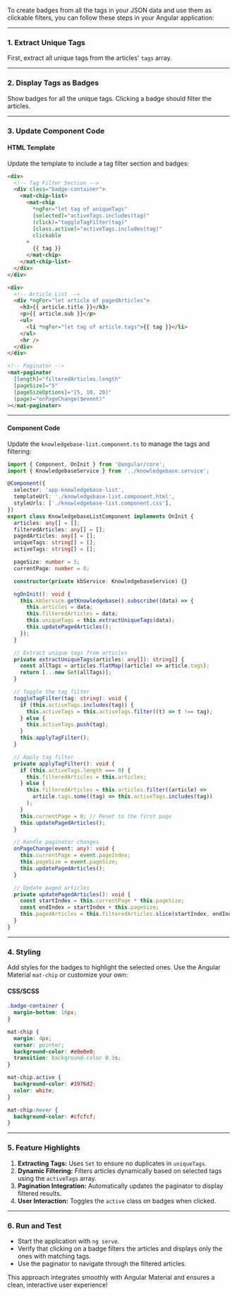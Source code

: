 To create badges from all the tags in your JSON data and use them as clickable filters, you can follow these steps in your Angular application:

---

### 1. **Extract Unique Tags**
First, extract all unique tags from the articles' `tags` array.

---

### 2. **Display Tags as Badges**
Show badges for all the unique tags. Clicking a badge should filter the articles.

---

### 3. **Update Component Code**

#### **HTML Template**
Update the template to include a tag filter section and badges:

```html
<div>
  <!-- Tag Filter Section -->
  <div class="badge-container">
    <mat-chip-list>
      <mat-chip
        *ngFor="let tag of uniqueTags"
        [selected]="activeTags.includes(tag)"
        (click)="toggleTagFilter(tag)"
        [class.active]="activeTags.includes(tag)"
        clickable
      >
        {{ tag }}
      </mat-chip>
    </mat-chip-list>
  </div>
</div>

<div>
  <!-- Article List -->
  <div *ngFor="let article of pagedArticles">
    <h3>{{ article.title }}</h3>
    <p>{{ article.sub }}</p>
    <ul>
      <li *ngFor="let tag of article.tags">{{ tag }}</li>
    </ul>
    <hr />
  </div>
</div>

<!-- Paginator -->
<mat-paginator
  [length]="filteredArticles.length"
  [pageSize]="5"
  [pageSizeOptions]="[5, 10, 20]"
  (page)="onPageChange($event)"
></mat-paginator>
```

---

#### **Component Code**
Update the `knowledgebase-list.component.ts` to manage the tags and filtering:

```typescript
import { Component, OnInit } from '@angular/core';
import { KnowledgebaseService } from '../knowledgebase.service';

@Component({
  selector: 'app-knowledgebase-list',
  templateUrl: './knowledgebase-list.component.html',
  styleUrls: ['./knowledgebase-list.component.css'],
})
export class KnowledgebaseListComponent implements OnInit {
  articles: any[] = [];
  filteredArticles: any[] = [];
  pagedArticles: any[] = [];
  uniqueTags: string[] = [];
  activeTags: string[] = [];

  pageSize: number = 5;
  currentPage: number = 0;

  constructor(private kbService: KnowledgebaseService) {}

  ngOnInit(): void {
    this.kbService.getKnowledgebase().subscribe((data) => {
      this.articles = data;
      this.filteredArticles = data;
      this.uniqueTags = this.extractUniqueTags(data);
      this.updatePagedArticles();
    });
  }

  // Extract unique tags from articles
  private extractUniqueTags(articles: any[]): string[] {
    const allTags = articles.flatMap((article) => article.tags);
    return [...new Set(allTags)];
  }

  // Toggle the tag filter
  toggleTagFilter(tag: string): void {
    if (this.activeTags.includes(tag)) {
      this.activeTags = this.activeTags.filter((t) => t !== tag);
    } else {
      this.activeTags.push(tag);
    }
    this.applyTagFilter();
  }

  // Apply tag filter
  private applyTagFilter(): void {
    if (this.activeTags.length === 0) {
      this.filteredArticles = this.articles;
    } else {
      this.filteredArticles = this.articles.filter((article) =>
        article.tags.some((tag) => this.activeTags.includes(tag))
      );
    }
    this.currentPage = 0; // Reset to the first page
    this.updatePagedArticles();
  }

  // Handle paginator changes
  onPageChange(event: any): void {
    this.currentPage = event.pageIndex;
    this.pageSize = event.pageSize;
    this.updatePagedArticles();
  }

  // Update paged articles
  private updatePagedArticles(): void {
    const startIndex = this.currentPage * this.pageSize;
    const endIndex = startIndex + this.pageSize;
    this.pagedArticles = this.filteredArticles.slice(startIndex, endIndex);
  }
}
```

---

### 4. **Styling**
Add styles for the badges to highlight the selected ones. Use the Angular Material `mat-chip` or customize your own:

#### **CSS/SCSS**
```css
.badge-container {
  margin-bottom: 16px;
}

mat-chip {
  margin: 4px;
  cursor: pointer;
  background-color: #e0e0e0;
  transition: background-color 0.3s;
}

mat-chip.active {
  background-color: #1976d2;
  color: white;
}

mat-chip:hover {
  background-color: #cfcfcf;
}
```

---

### 5. **Feature Highlights**
1. **Extracting Tags:** Uses `Set` to ensure no duplicates in `uniqueTags`.
2. **Dynamic Filtering:** Filters articles dynamically based on selected tags using the `activeTags` array.
3. **Pagination Integration:** Automatically updates the paginator to display filtered results.
4. **User Interaction:** Toggles the `active` class on badges when clicked.

---

### 6. **Run and Test**
- Start the application with `ng serve`.
- Verify that clicking on a badge filters the articles and displays only the ones with matching tags.
- Use the paginator to navigate through the filtered articles.

This approach integrates smoothly with Angular Material and ensures a clean, interactive user experience!
